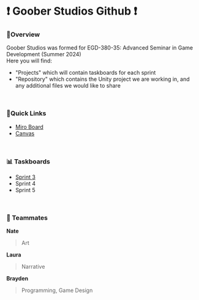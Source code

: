 # ❗ Goober Studios Github ❗

### 📜Overview
Goober Studios was formed for EGD-380-35: Advanced Seminar in Game Development (Summer 2024)
<br> Here you will find:
- "Projects" which will contain taskboards for each sprint
- "Repository" which contains the Unity project we are working in, and any additional files we would like to share
<br>

### 🔗Quick Links
- [Miro Board](https://miro.com/app/board/uXjVK_VPBF4=/?share_link_id=110319730173)
- [Canvas](https://champlain.instructure.com/courses/2270592)
<br>

### 📊 Taskboards
- [Sprint 3](https://github.com/users/braydenriddell/projects/1)
- Sprint 4
- Sprint 5
<br>

### 👥 Teammates
**Nate**
<br>
> Art

**Laura**
<br>
> Narrative

**Brayden**
<br>
> Programming, Game Design
